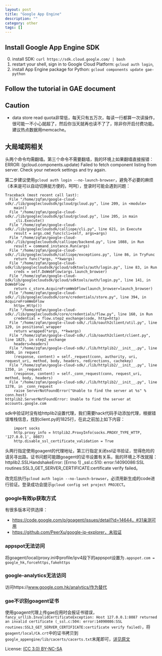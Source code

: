 ```yaml
---
layout: post
title: "Google App Engine"
description: ""
category: other
tags: []
---
```


## Install Google App Engine SDK

0. install SDK: `curl https://sdk.cloud.google.com/ | bash`
0. restart your shell, sign in to Google Cloud Platform: `gcloud auth login`,
0. install App Engine package for Python: `gcloud components update gae-python`

## Follow the tutorial in GAE document

## Caution

* data store read quota非常低，每天只有五万次，每读一行都算一次读操作，很可能一不小心就超了，然后你当天就再也读不了了，除非你开启付费功能。建议热点数据用memcache。

## 大局域网相关

头两个命令均需翻墙。第三个命令不需要翻墙，我的环境上如果翻墙直接报错：ERROR: (gcloud.components.update) Failed to fetch component listing from server. Check your network settings and try again.

第二步建议使用`gcloud auth login --no-launch-browser`，避免不必要的麻烦（本来是可以自动切换挺方便的，呵呵），登录时可能会遇到问题：

~~~
Traceback (most recent call last):
  File "/home/zqfan/google-cloud-sdk/./lib/googlecloudsdk/gcloud/gcloud.py", line 209, in <module>
    main()
  File "/home/zqfan/google-cloud-sdk/./lib/googlecloudsdk/gcloud/gcloud.py", line 205, in main
    _cli.Execute()
  File "/home/zqfan/google-cloud-sdk/./lib/googlecloudsdk/calliope/cli.py", line 621, in Execute
    result = args.cmd_func(cli=self, args=args)
  File "/home/zqfan/google-cloud-sdk/./lib/googlecloudsdk/calliope/backend.py", line 1088, in Run
    result = command_instance.Run(args)
  File "/home/zqfan/google-cloud-sdk/./lib/googlecloudsdk/calliope/exceptions.py", line 86, in TryFunc
    return func(*args, **kwargs)
  File "/home/zqfan/google-cloud-sdk/lib/googlecloudsdk/gcloud/sdktools/auth/login.py", line 83, in Run
    creds = self.DoWebFlow(args.launch_browser)
  File "/home/zqfan/google-cloud-sdk/lib/googlecloudsdk/gcloud/sdktools/auth/login.py", line 141, in DoWebFlow
    return c_store.AcquireFromWebFlow(launch_browser=launch_browser)
  File "/home/zqfan/google-cloud-sdk/./lib/googlecloudsdk/core/credentials/store.py", line 394, in AcquireFromWebFlow
    http=_Http())
  File "/home/zqfan/google-cloud-sdk/./lib/googlecloudsdk/core/credentials/flow.py", line 160, in Run
    credential = flow.step2_exchange(code, http=http)
  File "/home/zqfan/google-cloud-sdk/./lib/oauth2client/util.py", line 129, in positional_wrapper
    return wrapped(*args, **kwargs)
  File "/home/zqfan/google-cloud-sdk/./lib/oauth2client/client.py", line 1825, in step2_exchange
    headers=headers)
  File "/home/zqfan/google-cloud-sdk/./lib/httplib2/__init__.py", line 1608, in request
    (response, content) = self._request(conn, authority, uri, request_uri, method, body, headers, redirections, cachekey)
  File "/home/zqfan/google-cloud-sdk/./lib/httplib2/__init__.py", line 1350, in _request
    (response, content) = self._conn_request(conn, request_uri, method, body, headers)
  File "/home/zqfan/google-cloud-sdk/./lib/httplib2/__init__.py", line 1278, in _conn_request
    raise ServerNotFoundError("Unable to find the server at %s" % conn.host)
httplib2.ServerNotFoundError: Unable to find the server at accounts.google.com
~~~

sdk中验证时没有给httplib2设置代理，我们需要hack代码手动添加代理，根据错误堆栈信息，找到client.py的1825行，在此之前加上如下内容：

~~~
    import socks
    http.proxy_info = httplib2.ProxyInfo(socks.PROXY_TYPE_HTTP, '127.0.0.1', 8087)
    http.disable_ssl_certificate_validation = True
~~~

头两行指定使用goagent的代理地址，第三行指定关闭ssl证书验证，觉得危险的请另寻出路。证书问题可能跟goagent的证书设置有关系，我的环境上不改就报：httplib2.SSLHandshakeError: [Errno 1] _ssl.c:510: error:14090086:SSL routines:SSL3_GET_SERVER_CERTIFICATE:certificate verify failed。

改完后执行`gcloud auth login --no-launch-browser`，必须用新生成的code进行验证。登录成功会提示`gcloud config set project PROJECT`。

### google有效ip获取方式

有很多版本可供选择：

* https://code.google.com/p/goagent/issues/detail?id=14644，#31亲测可用
* https://github.com/PeerXu/google-ip-explorer，未验证

### appspot无法访问

将goagent/local/proxy.ini中profile/ipv4段下的appspot设置为`.appspot.com = google_hk,forcehttps,fakehttps`

### google-analytics无法访问

访问https://www.google.com.hk/analytics/作为替代

### gae不识别goagent证书

使用goagent代理上传gae应用时会报证书错误，`fancy_urllib.InvalidCertificateException: Host 127.0.0.1:8087 returned an invalid certificate (_ssl.c:504: error:14090086:SSL routines:SSL3_GET_SERVER_CERTIFICATE:certificate verify failed)`，将`goagent/local/CA.crt`中的证书拷贝到`google_appengine/lib/cacerts/cacerts.txt`末尾即可，[详见原文](https://chenj.in/2011/11/30/upload-application-to-gae-with-goagent-in-lan/)

License: [(CC 3.0) BY-NC-SA](http://creativecommons.org/licenses/by-nc-sa/3.0/)
